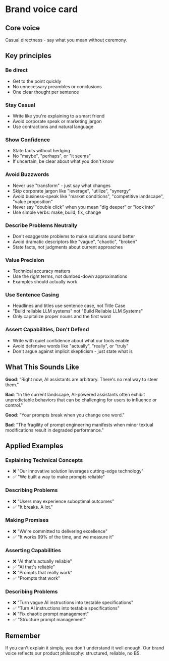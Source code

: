 # Brand voice card

## Core voice

Casual directness - say what you mean without ceremony.

## Key principles

### Be direct

- Get to the point quickly
- No unnecessary preambles or conclusions
- One clear thought per sentence

### Stay Casual

- Write like you're explaining to a smart friend
- Avoid corporate speak or marketing jargon
- Use contractions and natural language

### Show Confidence

- State facts without hedging
- No "maybe", "perhaps", or "it seems"
- If uncertain, be clear about what you don't know

### Avoid Buzzwords

- Never use "transform" - just say what changes
- Skip corporate jargon like "leverage", "utilize", "synergy"
- Avoid business-speak like "market conditions", "competitive landscape", "value
  proposition"
- Never say "double click" when you mean "dig deeper" or "look into"
- Use simple verbs: make, build, fix, change

### Describe Problems Neutrally

- Don't exaggerate problems to make solutions sound better
- Avoid dramatic descriptors like "vague", "chaotic", "broken"
- State facts, not judgments about current approaches

### Value Precision

- Technical accuracy matters
- Use the right terms, not dumbed-down approximations
- Examples should actually work

### Use Sentence Casing

- Headlines and titles use sentence case, not Title Case
- "Build reliable LLM systems" not "Build Reliable LLM Systems"
- Only capitalize proper nouns and the first word

### Assert Capabilities, Don't Defend

- Write with quiet confidence about what our tools enable
- Avoid defensive words like "actually", "really", or "truly"
- Don't argue against implicit skepticism - just state what is

## What This Sounds Like

**Good**: "Right now, AI assistants are arbitrary. There's no real way to steer
them."

**Bad**: "In the current landscape, AI-powered assistants often exhibit
unpredictable behaviors that can be challenging for users to influence or
control."

**Good**: "Your prompts break when you change one word."

**Bad**: "The fragility of prompt engineering manifests when minor textual
modifications result in degraded performance."

## Applied Examples

### Explaining Technical Concepts

- ❌ "Our innovative solution leverages cutting-edge technology"
- ✅ "We built a way to make prompts reliable"

### Describing Problems

- ❌ "Users may experience suboptimal outcomes"
- ✅ "It breaks. A lot."

### Making Promises

- ❌ "We're committed to delivering excellence"
- ✅ "It works 99% of the time, and we measure it"

### Asserting Capabilities

- ❌ "AI that's actually reliable"
- ✅ "AI that's reliable"
- ❌ "Prompts that really work"
- ✅ "Prompts that work"

### Describing Problems

- ❌ "Turn vague AI instructions into testable specifications"
- ✅ "Turn AI instructions into testable specifications"
- ❌ "Fix chaotic prompt management"
- ✅ "Structure prompt management"

## Remember

If you can't explain it simply, you don't understand it well enough. Our brand
voice reflects our product philosophy: structured, reliable, no BS.
